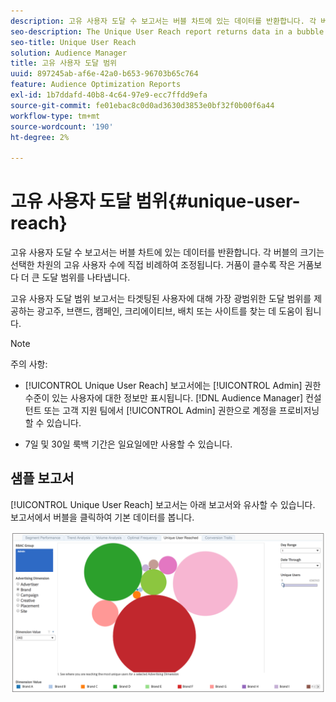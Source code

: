```yaml
---
description: 고유 사용자 도달 수 보고서는 버블 차트에 있는 데이터를 반환합니다. 각 버블의 크기는 선택한 차원의 고유 사용자 수에 직접 비례하여 조정됩니다. 거품이 클수록 작은 거품보다 더 큰 도달 범위를 나타냅니다. 고유 사용자 도달 범위 보고서는 타겟팅된 사용자에 대해 가장 광범위한 도달 범위를 제공하는 광고주, 브랜드, 캠페인, 크리에이티브, 배치 또는 사이트를 찾는 데 도움이 됩니다.
seo-description: The Unique User Reach report returns data in a bubble chart. Each bubble is sized in direct proportion to the number of unique users for your selected dimension. A larger bubble indicates greater reach than a smaller bubble. The Unique User Reach report helps you find the advertiser, brand, campaign, creative, placement, or site that provides the broadest reach against your targeted users.
seo-title: Unique User Reach
solution: Audience Manager
title: 고유 사용자 도달 범위
uuid: 897245ab-af6e-42a0-b653-96703b65c764
feature: Audience Optimization Reports
exl-id: 1b7ddafd-40b8-4c64-97e9-ecc7ffdd9efa
source-git-commit: fe01ebac8c0d0ad3630d3853e0bf32f0b00f6a44
workflow-type: tm+mt
source-wordcount: '190'
ht-degree: 2%

---
```


# 고유 사용자 도달 범위{#unique-user-reach}

고유 사용자 도달 수 보고서는 버블 차트에 있는 데이터를 반환합니다. 각 버블의 크기는 선택한 차원의 고유 사용자 수에 직접 비례하여 조정됩니다. 거품이 클수록 작은 거품보다 더 큰 도달 범위를 나타냅니다.

고유 사용자 도달 범위 보고서는 타겟팅된 사용자에 대해 가장 광범위한 도달 범위를 제공하는 광고주, 브랜드, 캠페인, 크리에이티브, 배치 또는 사이트를 찾는 데 도움이 됩니다.

>[!NOTE]
>
>주의 사항:
>
>* [!UICONTROL Unique User Reach] 보고서에는 [!UICONTROL Admin] 권한 수준이 있는 사용자에 대한 정보만 표시됩니다. [!DNL Audience Manager] 컨설턴트 또는 고객 지원 팀에서 [!UICONTROL Admin] 권한으로 계정을 프로비저닝할 수 있습니다.
>
>* 7일 및 30일 룩백 기간은 일요일에만 사용할 수 있습니다.

## 샘플 보고서

[!UICONTROL Unique User Reach] 보고서는 아래 보고서와 유사할 수 있습니다. 보고서에서 버블을 클릭하여 기본 데이터를 봅니다.

![](assets/unique-user-reach.png)
